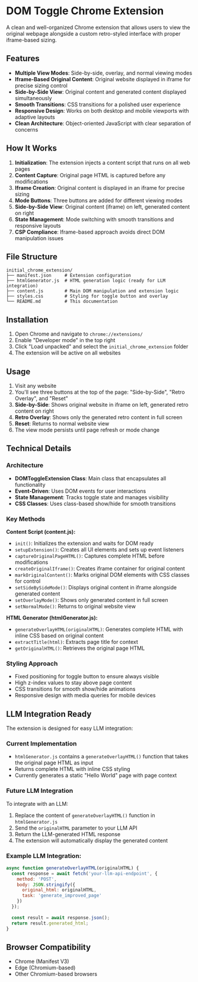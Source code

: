 # DOM Toggle Chrome Extension

A clean and well-organized Chrome extension that allows users to view the original webpage alongside a custom retro-styled interface with proper iframe-based sizing.

## Features

- **Multiple View Modes**: Side-by-side, overlay, and normal viewing modes
- **Iframe-Based Original Content**: Original website displayed in iframe for precise sizing control
- **Side-by-Side View**: Original content and generated content displayed simultaneously
- **Smooth Transitions**: CSS transitions for a polished user experience
- **Responsive Design**: Works on both desktop and mobile viewports with adaptive layouts
- **Clean Architecture**: Object-oriented JavaScript with clear separation of concerns

## How It Works

1. **Initialization**: The extension injects a content script that runs on all web pages
2. **Content Capture**: Original page HTML is captured before any modifications
3. **Iframe Creation**: Original content is displayed in an iframe for precise sizing
4. **Mode Buttons**: Three buttons are added for different viewing modes
5. **Side-by-Side View**: Original content (iframe) on left, generated content on right
6. **State Management**: Mode switching with smooth transitions and responsive layouts
7. **CSP Compliance**: Iframe-based approach avoids direct DOM manipulation issues

## File Structure

```
initial_chrome_extension/
├── manifest.json     # Extension configuration
├── htmlGenerator.js  # HTML generation logic (ready for LLM integration)
├── content.js        # Main DOM manipulation and extension logic
├── styles.css        # Styling for toggle button and overlay
└── README.md         # This documentation
```

## Installation

1. Open Chrome and navigate to `chrome://extensions/`
2. Enable "Developer mode" in the top right
3. Click "Load unpacked" and select the `initial_chrome_extension` folder
4. The extension will be active on all websites

## Usage

1. Visit any website
2. You'll see three buttons at the top of the page: "Side-by-Side", "Retro Overlay", and "Reset"
3. **Side-by-Side**: Shows original website in iframe on left, generated retro content on right
4. **Retro Overlay**: Shows only the generated retro content in full screen
5. **Reset**: Returns to normal website view
6. The view mode persists until page refresh or mode change

## Technical Details

### Architecture

- **DOMToggleExtension Class**: Main class that encapsulates all functionality
- **Event-Driven**: Uses DOM events for user interactions
- **State Management**: Tracks toggle state and manages visibility
- **CSS Classes**: Uses class-based show/hide for smooth transitions

### Key Methods

**Content Script (content.js):**
- `init()`: Initializes the extension and waits for DOM ready
- `setupExtension()`: Creates all UI elements and sets up event listeners
- `captureOriginalPageHTML()`: Captures complete HTML before modifications
- `createOriginalIframe()`: Creates iframe container for original content
- `markOriginalContent()`: Marks original DOM elements with CSS classes for control
- `setSideBySideMode()`: Displays original content in iframe alongside generated content
- `setOverlayMode()`: Shows only generated content in full screen
- `setNormalMode()`: Returns to original website view

**HTML Generator (htmlGenerator.js):**
- `generateOverlayHTML(originalHTML)`: Generates complete HTML with inline CSS based on original content
- `extractTitle(html)`: Extracts page title for context
- `getOriginalHTML()`: Retrieves the original page HTML

### Styling Approach

- Fixed positioning for toggle button to ensure always visible
- High z-index values to stay above page content
- CSS transitions for smooth show/hide animations
- Responsive design with media queries for mobile devices

## LLM Integration Ready

The extension is designed for easy LLM integration:

### Current Implementation
- `htmlGenerator.js` contains a `generateOverlayHTML()` function that takes the original page HTML as input
- Returns complete HTML with inline CSS styling
- Currently generates a static "Hello World" page with page context

### Future LLM Integration
To integrate with an LLM:
1. Replace the content of `generateOverlayHTML()` function in `htmlGenerator.js`
2. Send the `originalHTML` parameter to your LLM API
3. Return the LLM-generated HTML response
4. The extension will automatically display the generated content

### Example LLM Integration:
```javascript
async function generateOverlayHTML(originalHTML) {
  const response = await fetch('your-llm-api-endpoint', {
    method: 'POST',
    body: JSON.stringify({
      original_html: originalHTML,
      task: 'generate_improved_page'
    })
  });
  
  const result = await response.json();
  return result.generated_html;
}
```

## Browser Compatibility

- Chrome (Manifest V3)
- Edge (Chromium-based)
- Other Chromium-based browsers
